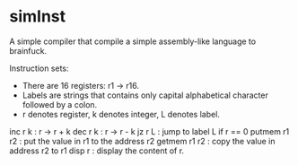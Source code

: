 simInst
=================
A simple compiler that compile a simple assembly-like language to brainfuck.

Instruction sets:

+ There are 16 registers: r1 -> r16.
+ Labels are strings that contains only capital alphabetical character followed by a colon.
+ r denotes register, k denotes integer, L denotes label.

inc     r   k     : r -> r + k
dec     r   k     : r -> r - k
jz      r   L     : jump to label L if r == 0
putmem  r1  r2    : put the value in r1 to the address r2
getmem  r1  r2    : copy the value in address r2 to r1
disp    r         : display the content of r.

